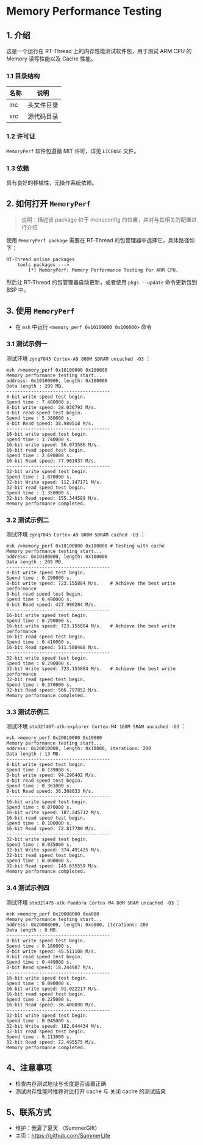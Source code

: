 # Memory Performance Testing

## 1. 介绍

这是一个运行在 RT-Thread 上的内存性能测试软件包，用于测试 ARM CPU 的 Memory 读写性能以及 Cache 性能。

### 1.1 目录结构

| 名称 | 说明 |
| ---- | ---- |
| inc  | 头文件目录 |
| src  | 源代码目录 |

### 1.2 许可证

`MemoryPerf` 软件包遵循 MIT 许可，详见 `LICENSE` 文件。

### 1.3 依赖

具有良好的移植性，无操作系统依赖。

## 2. 如何打开 `MemoryPerf`

> 说明：描述该 package 位于 menuconfig 的位置，并对与其相关的配置进行介绍

使用 `MemoryPerf package` 需要在 RT-Thread 的包管理器中选择它，具体路径如下：

```
RT-Thread online packages
    tools packages --->
        [*] MemoryPerf: Memory Performance Testing for ARM CPU.
```

然后让 RT-Thread 的包管理器自动更新，或者使用 `pkgs --update` 命令更新包到 BSP 中。

## 3. 使用 `MemoryPerf`

- 在 `msh` 中运行  `<memory_perf 0x10100000 0x100000>` 命令

### 3.1 测试示例一

测试环境 `zynq7045 Cortex-A9 800M SDRAM uncached -O3` ：

```shell
msh />memory_perf 0x10100000 0x100000
Memory performance testing start...
address: 0x10100000, length: 0x100000
Data length : 209 MB.
--------------------------------------
8-bit write speed test begin.
Spend time : 7.480000 s.
8-bit write speed: 28.036793 M/s.
8-bit read speed test begin.
Spend time : 5.380000 s.
8-bit Read speed: 38.980518 M/s.
--------------------------------------
16-bit write speed test begin.
Spend time : 3.740000 s.
16-bit write speed: 56.073586 M/s.
16-bit read speed test begin.
Spend time : 2.690000 s.
16-bit Read speed: 77.961037 M/s.
--------------------------------------
32-bit write speed test begin.
Spend time : 1.870000 s.
32-bit Write speed: 112.147171 M/s.
32-bit read speed test begin.
Spend time : 1.350000 s.
32-bit Read speed: 155.344589 M/s.
Memory performance completed.
```

### 3.2 测试示例二

测试环境  `zynq7045 Cortex-A9 800M SDRAM cached -O3` ：

```shell
msh />memory_perf 0x10100000 0x100000 # Testing with cache
Memory performance testing start...
address: 0x10100000, length: 0x100000
Data length : 209 MB.
--------------------------------------
8-bit write speed test begin.
Spend time : 0.290000 s.
8-bit write speed: 723.155884 M/s.    # Achieve the best write performance
8-bit read speed test begin.
Spend time : 0.490000 s.
8-bit Read speed: 427.990204 M/s.
--------------------------------------
16-bit write speed test begin.
Spend time : 0.290000 s.
16-bit write speed: 723.155884 M/s.   # Achieve the best write performance
16-bit read speed test begin.
Spend time : 0.410000 s.
16-bit Read speed: 511.500488 M/s.
--------------------------------------
32-bit write speed test begin.
Spend time : 0.290000 s.
32-bit Write speed: 723.155884 M/s.   # Achieve the best write performance
32-bit read speed test begin.
Spend time : 0.370000 s.
32-bit Read speed: 566.797852 M/s.
Memory performance completed.
```

### 3.3 测试示例三

测试环境  `stm32f407-atk-explorer Cortex-M4 168M SRAM uncached -O3` ：

```shell
msh >memory_perf 0x20010000 0x10000
Memory performance testing start...
address: 0x20010000, length: 0x10000, iterations: 200
Data length : 13 MB.
--------------------------------------
8-bit write speed test begin.
Spend time : 0.139000 s.
8-bit write speed: 94.296402 M/s.
8-bit read speed test begin.
Spend time : 0.361000 s.
8-bit Read speed: 36.308033 M/s.
--------------------------------------
16-bit write speed test begin.
Spend time : 0.070000 s.
16-bit write speed: 187.245712 M/s.
16-bit read speed test begin.
Spend time : 0.180000 s.
16-bit Read speed: 72.817780 M/s.
--------------------------------------
32-bit write speed test begin.
Spend time : 0.035000 s.
32-bit Write speed: 374.491425 M/s.
32-bit read speed test begin.
Spend time : 0.090000 s.
32-bit Read speed: 145.635559 M/s.
Memory performance completed.
```


### 3.4 测试示例四

测试环境  `stm32l475-atk-Pandora Cortex-M4 80M SRAM uncached -O3` ：

```shell
msh >memory_perf 0x20008000 0xa000
Memory performance testing start...
address: 0x20008000, length: 0xa000, iterations: 200
Data length : 8 MB.
--------------------------------------
8-bit write speed test begin.
Spend time : 0.180000 s.
8-bit write speed: 45.511108 M/s.
8-bit read speed test begin.
Spend time : 0.449000 s.
8-bit Read speed: 18.244987 M/s.
--------------------------------------
16-bit write speed test begin.
Spend time : 0.090000 s.
16-bit write speed: 91.022217 M/s.
16-bit read speed test begin.
Spend time : 0.225000 s.
16-bit Read speed: 36.408890 M/s.
--------------------------------------
32-bit write speed test begin.
Spend time : 0.045000 s.
32-bit Write speed: 182.044434 M/s.
32-bit read speed test begin.
Spend time : 0.113000 s.
32-bit Read speed: 72.495575 M/s.
Memory performance completed.
```

## 4、注意事项

- 检查内存测试地址与长度是否设置正确
- 测试内存性能时推荐对比打开 cache 与 关闭 cache 的测试结果

## 5、联系方式

* 维护：我夏了夏天 （SummerGift）
* 主页：https://github.com/SummerLife

